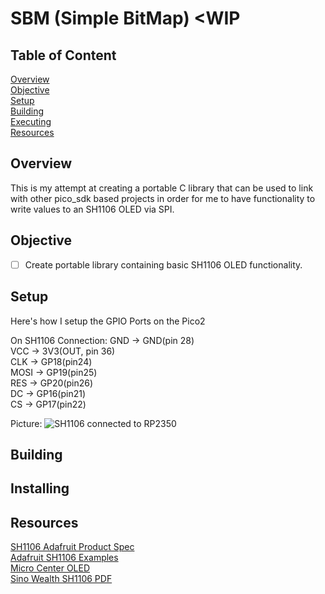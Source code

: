 # SBM (Simple BitMap) <WIP

## Table of Content
[Overview](#overview)<br>
[Objective](#objective)<br>
[Setup](#setup)<br>
[Building](#building)<br>
[Executing](#installing)<br>
[Resources](#resources)<br>

## Overview

This is my attempt at creating a portable C library that can be used to link with other pico_sdk based projects in order for me to have functionality to write values to an SH1106 OLED via SPI.<br>

## Objective

- [ ] Create portable library containing basic SH1106 OLED functionality.<br>

## Setup

Here's how I setup the GPIO Ports on the Pico2<br>

On SH1106 Connection:
GND -> GND(pin 28)<br>
VCC -> 3V3(OUT, pin 36)<br>
CLK -> GP18(pin24)<br>
MOSI -> GP19(pin25)<br>
RES -> GP20(pin26)<br>
DC -> GP16(pin21)<br>
CS -> GP17(pin22)<br>

Picture:
![SH1106 connected to RP2350](images/SH1106_with_RP2350.jpg)

## Building 

## Installing

## Resources

[SH1106 Adafruit Product Spec](https://cdn-shop.adafruit.com/product-files/5228/5223-ds.pdf)<br>
[Adafruit SH1106 Examples](https://github.com/adafruit/Adafruit_SH110x/blob/master/)<br>
[Micro Center OLED](https://www.microcenter.com/product/643965/inland-iic-spi-13-128x64-oled-v20-graphic-display-module-for-arduino-uno-r3)<br>
[Sino Wealth SH1106 PDF](https://www.pololu.com/file/0J1813/SH1106.pdf)<br>
